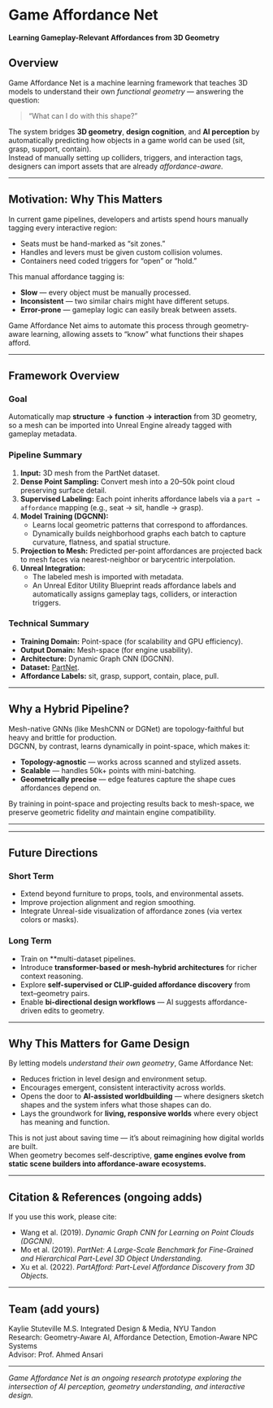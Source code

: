 # Game Affordance Net  
**Learning Gameplay-Relevant Affordances from 3D Geometry**

##  Overview
Game Affordance Net is a machine learning framework that teaches 3D models to understand their own *functional geometry* — answering the question:  
> “What can I do with this shape?”  

The system bridges **3D geometry**, **design cognition**, and **AI perception** by automatically predicting how objects in a game world can be used (sit, grasp, support, contain).  
Instead of manually setting up colliders, triggers, and interaction tags, designers can import assets that are already *affordance-aware.*

---

## Motivation: Why This Matters
In current game pipelines, developers and artists spend hours manually tagging every interactive region:
- Seats must be hand-marked as “sit zones.”  
- Handles and levers must be given custom collision volumes.  
- Containers need coded triggers for “open” or “hold.”

This manual affordance tagging is:
- **Slow** — every object must be manually processed.  
- **Inconsistent** — two similar chairs might have different setups.  
- **Error-prone** — gameplay logic can easily break between assets.

Game Affordance Net aims to automate this process through geometry-aware learning, allowing assets to “know” what functions their shapes afford.

---

##  Framework Overview

### **Goal**
Automatically map **structure → function → interaction** from 3D geometry,  
so a mesh can be imported into Unreal Engine already tagged with gameplay metadata.

### **Pipeline Summary**
1. **Input:** 3D mesh from the PartNet dataset.  
2. **Dense Point Sampling:** Convert mesh into a 20–50k point cloud preserving surface detail.  
3. **Supervised Labeling:** Each point inherits affordance labels via a `part → affordance` mapping (e.g., seat → sit, handle → grasp).  
4. **Model Training (DGCNN):**  
   - Learns local geometric patterns that correspond to affordances.  
   - Dynamically builds neighborhood graphs each batch to capture curvature, flatness, and spatial structure.  
5. **Projection to Mesh:** Predicted per-point affordances are projected back to mesh faces via nearest-neighbor or barycentric interpolation.  
6. **Unreal Integration:**  
   - The labeled mesh is imported with metadata.  
   - An Unreal Editor Utility Blueprint reads affordance labels and automatically assigns gameplay tags, colliders, or interaction triggers.

### **Technical Summary**
- **Training Domain:** Point-space (for scalability and GPU efficiency).  
- **Output Domain:** Mesh-space (for engine usability).  
- **Architecture:** Dynamic Graph CNN (DGCNN).  
- **Dataset:** [PartNet](https://cs.stanford.edu/~kaichun/partnet/).  
- **Affordance Labels:** sit, grasp, support, contain, place, pull.

---

##  Why a Hybrid Pipeline?
Mesh-native GNNs (like MeshCNN or DGNet) are topology-faithful but heavy and brittle for production.  
DGCNN, by contrast, learns dynamically in point-space, which makes it:
- **Topology-agnostic** — works across scanned and stylized assets.  
- **Scalable** — handles 50k+ points with mini-batching.  
- **Geometrically precise** — edge features capture the shape cues affordances depend on.

By training in point-space and projecting results back to mesh-space, we preserve geometric fidelity *and* maintain engine compatibility.

---


---

## Future Directions

### **Short Term**
- Extend beyond furniture to props, tools, and environmental assets.  
- Improve projection alignment and region smoothing.  
- Integrate Unreal-side visualization of affordance zones (via vertex colors or masks).  

### **Long Term**
- Train on **multi-dataset pipelines.  
- Introduce **transformer-based or mesh-hybrid architectures** for richer context reasoning.  
- Explore **self-supervised or CLIP-guided affordance discovery** from text–geometry pairs.  
- Enable **bi-directional design workflows** — AI suggests affordance-driven edits to geometry.

---

##  Why This Matters for Game Design
By letting models *understand their own geometry*, Game Affordance Net:
- Reduces friction in level design and environment setup.  
- Encourages emergent, consistent interactivity across worlds.  
- Opens the door to **AI-assisted worldbuilding** — where designers sketch shapes and the system infers what those shapes can do.  
- Lays the groundwork for **living, responsive worlds** where every object has meaning and function.  

This is not just about saving time — it’s about reimagining how digital worlds are built.  
When geometry becomes self-descriptive, **game engines evolve from static scene builders into affordance-aware ecosystems.**

---

##  Citation & References (ongoing adds)
If you use this work, please cite:
- Wang et al. (2019). *Dynamic Graph CNN for Learning on Point Clouds (DGCNN)*.  
- Mo et al. (2019). *PartNet: A Large-Scale Benchmark for Fine-Grained and Hierarchical Part-Level 3D Object Understanding.*  
- Xu et al. (2022). *PartAfford: Part-Level Affordance Discovery from 3D Objects.*  

---

##  Team (add yours)
Kaylie Stuteville
M.S. Integrated Design & Media, NYU Tandon  
Research: Geometry-Aware AI, Affordance Detection, Emotion-Aware NPC Systems  
Advisor: Prof. Ahmed Ansari  

---

*Game Affordance Net is an ongoing research prototype exploring the intersection of AI perception, geometry understanding, and interactive design.*
